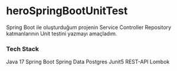 # heroSpringBootUnitTest

Spring Boot ile oluşturduğum projenin Service Controller Repository katmanlarının Unit testini yazmayı amaçladım.

### Tech Stack
Java 17
Spring Boot
Spring Data
Postgres
Junit5
REST-API
Lombok
